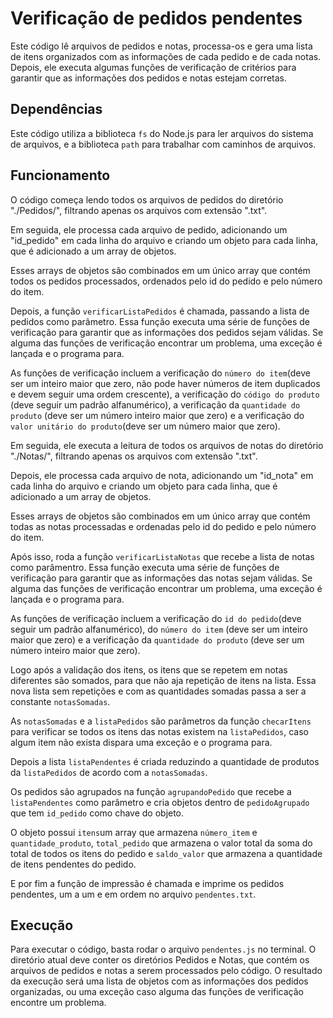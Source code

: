 # Verificação de pedidos pendentes

Este código lê arquivos de pedidos e notas, processa-os e gera uma lista de itens organizados com as informações de cada pedido e de cada notas. Depois, ele executa algumas funções de verificação de critérios para garantir que as informações dos pedidos e notas estejam corretas.

## Dependências

Este código utiliza a biblioteca `fs` do Node.js para ler arquivos do sistema de arquivos, e a biblioteca `path` para trabalhar com caminhos de arquivos. 

## Funcionamento

O código começa lendo todos os arquivos de pedidos do diretório "./Pedidos/", filtrando apenas os arquivos com extensão ".txt". 

Em seguida, ele processa cada arquivo de pedido, adicionando um "id_pedido" em cada linha do arquivo e criando um objeto para cada linha, que é adicionado a um array de objetos. 

Esses arrays de objetos são combinados em um único array que contém todos os pedidos processados, ordenados pelo id do pedido e pelo número do item. 

Depois, a função `verificarListaPedidos` é chamada, passando a lista de pedidos como parâmetro. Essa função executa uma série de funções de verificação para garantir que as informações dos pedidos sejam válidas. Se alguma das funções de verificação encontrar um problema, uma exceção é lançada e o programa para.

As funções de verificação incluem a verificação do `número do item`(deve ser um inteiro maior que zero, não pode haver números de item duplicados e devem seguir uma ordem crescente), a verificação do `código do produto` (deve seguir um padrão alfanumérico), a verificação da `quantidade do produto` (deve ser um número inteiro maior que zero) e a verificação do `valor unitário do produto`(deve ser um número maior que zero).

Em seguida, ele executa a leitura de todos os arquivos de notas do diretório "./Notas/", filtrando apenas os arquivos com extensão ".txt".

Depois, ele processa cada arquivo de nota, adicionando um "id_nota" em cada linha do arquivo e criando um objeto para cada linha, que é adicionado a um array de objetos. 

Esses arrays de objetos são combinados em um único array que contém todas as notas processadas e ordenadas pelo id do pedido e pelo número do item.

Após isso, roda a função `verificarListaNotas` que recebe a lista de notas como parâmentro. Essa função executa uma série de funções de verificação para garantir que as informações das notas sejam válidas. Se alguma das funções de verificação encontrar um problema, uma exceção é lançada e o programa para.

As funções de verificação incluem a verificação do `id do pedido`(deve seguir um padrão alfanumérico), do `número do item` (deve ser um inteiro maior que zero) e a verificação da `quantidade do produto` (deve ser um número inteiro maior que zero).

Logo após a validação dos itens, os itens que se repetem em notas diferentes são somados, para que não aja repetição de itens na lista. Essa nova lista sem repetições e com as quantidades somadas passa a ser a constante `notasSomadas`.

As `notasSomadas` e a `listaPedidos` são parâmetros da função `checarItens` para verificar se todos os itens das notas existem na `listaPedidos`, caso algum item não exista dispara uma exceção e o programa para.

Depois a lista `listaPendentes` é criada reduzindo a quantidade de produtos da `listaPedidos` de acordo com a `notasSomadas`.

Os pedidos são agrupados na função `agrupandoPedido` que recebe a `listaPendentes` como parâmetro e cria objetos dentro de `pedidoAgrupado` que tem `id_pedido` como chave do objeto.

O objeto possui `itens`um array que armazena `número_item` e `quantidade_produto`, `total_pedido` que armazena o valor total da soma do total de todos os itens do pedido e `saldo_valor` que armazena a quantidade de itens pendentes do pedido.

E por fim a função de impressão é chamada e imprime os pedidos pendentes, um a um e em ordem no arquivo `pendentes.txt`.

## Execução

Para executar o código, basta rodar o arquivo `pendentes.js` no terminal. O diretório atual deve conter os diretórios Pedidos e Notas, que contém os arquivos de pedidos e notas a serem processados pelo código. O resultado da execução será uma lista de objetos com as informações dos pedidos organizadas, ou uma exceção caso alguma das funções de verificação encontre um problema.
